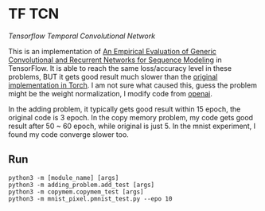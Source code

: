 # TF TCN
*Tensorflow Temporal Convolutional Network*

This is an implementation of [An Empirical Evaluation of Generic Convolutional and Recurrent Networks for Sequence Modeling](https://arxiv.org/abs/1803.01271) in TensorFlow.
It is able to reach the same loss/accuracy level in these problems, BUT it gets good result much slower than the [original implementation in Torch](https://github.com/locuslab/TCN).
I am not sure what caused this, guess the problem might be the weight normalization, I modify code from [openai](https://github.com/openai/weightnorm/tree/master/tensorflow).

In the adding problem, it typically gets good result within 15 epoch, the original code is 3 epoch.
In the copy memory problem, my code gets good result after 50 ~ 60 epoch, while original is just 5.
In the mnist experiment, I found my code converge slower too.

## Run

```
python3 -m [module_name] [args]
python3 -m adding_problem.add_test [args]
python3 -m copymem.copymem_test [args]
python3 -m mnist_pixel.pmnist_test.py --epo 10
```

